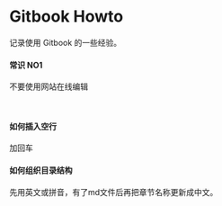 # Gitbook Howto

记录使用 Gitbook 的一些经验。



#### 常识 NO1

不要使用网站在线编辑

 

#### 如何插入空行

加回车

#### 如何组织目录结构

先用英文或拼音，有了md文件后再把章节名称更新成中文。





